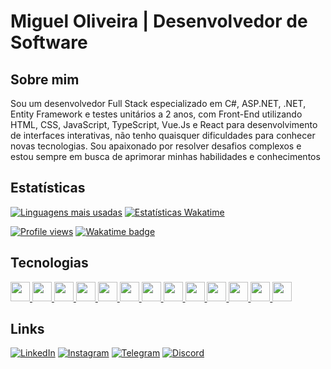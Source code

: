 # Miguel Oliveira | Desenvolvedor de Software

## Sobre mim
Sou um desenvolvedor Full Stack especializado em C#, ASP.NET, .NET, Entity Framework e testes unitários a 2 anos, com Front-End utilizando HTML, CSS, JavaScript, TypeScript, Vue.Js e React para desenvolvimento de interfaces interativas, não tenho quaisquer dificuldades para conhecer novas tecnologias. Sou apaixonado por resolver desafios complexos e estou sempre em busca de aprimorar minhas habilidades e conhecimentos

## Estatísticas 
[![Linguagens mais usadas](https://github-readme-stats.vercel.app/api/top-langs/?username=migueloliveiradev&layout=compact&langs_count=14&title_color=36BCF7FF&icon_color=58A6FF&text_color=c9d1d9&bg_color=FFFFFF00&custom_title=Linguagens%20mais%20usadas&hide_border=true&range=all_time)](https://github.com/migueloliveiradev)
[![Estatísticas Wakatime](https://github-readme-stats.vercel.app/api/wakatime?username=migueloliveiradev&title_color=36BCF7FF&theme=dark&layout=compact&langs_count=10&text_color=c9d1d9&bg_color=FFFFFF00&range=all_time&custom_title=Estatisticas%20Wakatime&hide_border=true)](https://wakatime.com/@migueloliveiradev)

[![Profile views](https://komarev.com/ghpvc/?username=migueloliveiradev&style=for-the-badge)](#)
[![Wakatime badge](https://wakatime.com/badge/user/4ea4d323-1f7a-46e1-a08e-2080b1b95450.svg?style=for-the-badge)](#)

## Tecnologias
<div display="flex">
  <a href="#">
    <img src="https://cdn.jsdelivr.net/gh/devicons/devicon/icons/csharp/csharp-original.svg" width="31">
    <img src="https://cdn.jsdelivr.net/gh/devicons/devicon/icons/dotnetcore/dotnetcore-original.svg" width="31">
    <img src="https://cdn.jsdelivr.net/gh/devicons/devicon/icons/html5/html5-original.svg" width="31">
    <img src="https://cdn.jsdelivr.net/gh/devicons/devicon/icons/css3/css3-original.svg" width="31">
    <img src="https://cdn.jsdelivr.net/gh/devicons/devicon/icons/vuejs/vuejs-original.svg" width="31">
    <img src="https://cdn.jsdelivr.net/gh/devicons/devicon/icons/git/git-original.svg" width="31">
    <img src="https://cdn.jsdelivr.net/gh/devicons/devicon/icons/javascript/javascript-original.svg" width="31">
    <img src="https://cdn.jsdelivr.net/gh/devicons/devicon/icons/react/react-original.svg" width="31">
    <img src="https://cdn.jsdelivr.net/gh/devicons/devicon/icons/java/java-original.svg" width="31">
    <img src="https://cdn.jsdelivr.net/gh/devicons/devicon/icons/linux/linux-original.svg" width="31">
    <img src="https://cdn.jsdelivr.net/gh/devicons/devicon/icons/visualstudio/visualstudio-plain.svg" width="31">
    <img src="https://cdn.jsdelivr.net/gh/devicons/devicon/icons/mysql/mysql-original.svg" width="31">
    <img src="https://cdn.jsdelivr.net/gh/devicons/devicon/icons/android/android-original.svg" width="31">
  <a/>
</div>

## Links
[![LinkedIn](https://img.shields.io/badge/-LinkedIn-%230077B5?style=for-the-badge&logo=linkedin&logoColor=white)](https://www.linkedin.com/in/migueloliveiradev/)
[![Instagram](https://img.shields.io/badge/Instagram-E4405F?style=for-the-badge&logo=instagram&logoColor=white)](https://www.instagram.com/eimigueloliveir/)
[![Telegram](https://img.shields.io/badge/Telegram-2CA5E0?style=for-the-badge&logo=telegram&logoColor=white)](https://t.me/eimigueloliveir)
[![Discord](https://img.shields.io/badge/Discord-7289DA?style=for-the-badge&logo=discord&logoColor=white)](https://discord.com/users/944942359169363989)

